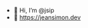 - 👋 Hi, I’m @jsip
- 🔗 https://jeansimon.dev

<!---
jsip/jsip is a ✨ special ✨ repository because its `README.md` (this file) appears on your GitHub profile.
You can click the Preview link to take a look at your changes.
--->
